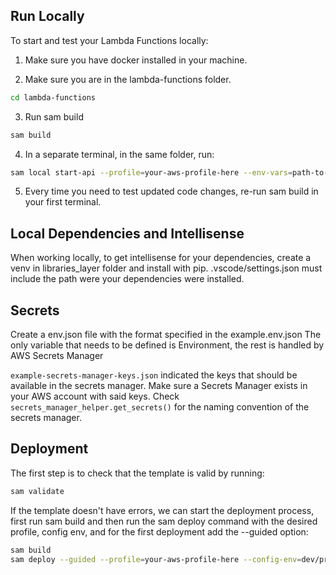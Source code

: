 ## Run Locally

To start and test your Lambda Functions locally:

1. Make sure you have docker installed in your machine.

2. Make sure you are in the lambda-functions folder.

```bash
cd lambda-functions
```

3. Run sam build

```bash
sam build
```

4. In a separate terminal, in the same folder, run:

```bash
sam local start-api --profile=your-aws-profile-here --env-vars=path-to-local-env.json-file
```

5. Every time you need to test updated code changes, re-run sam build in your first terminal.

## Local Dependencies and Intellisense

When working locally, to get intellisense for your dependencies, create a venv in libraries_layer folder and install with pip.
.vscode/settings.json must include the path were your dependencies were installed.

## Secrets

Create a env.json file with the format specified in the example.env.json
The only variable that needs to be defined is Environment, the rest is handled by AWS Secrets Manager

`example-secrets-manager-keys.json` indicated the keys that should be available in the secrets manager.
Make sure a Secrets Manager exists in your AWS account with said keys.
Check `secrets_manager_helper.get_secrets()` for the naming convention of the secrets manager.

## Deployment

The first step is to check that the template is valid by running:

```bash
sam validate
```

If the template doesn't have errors, we can start the deployment process,
first run sam build and then run the sam deploy command with the desired profile,
config env, and for the first deployment add the --guided option:

```bash
sam build
sam deploy --guided --profile=your-aws-profile-here --config-env=dev/prod
```
